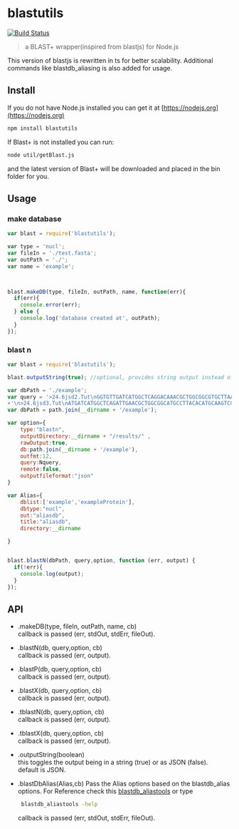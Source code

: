 # blastutils
[![Build Status](https://travis-ci.org/TeamMacLean/blastjs.svg?branch=master)](https://travis-ci.org/TeamMacLean/blastjs)
>a BLAST+ wrapper(inspired from blastjs) for Node.js

This  version of blastjs is rewritten in ts for better  scalability.
Additional commands like blastdb_aliasing is also  added for  usage.

## Install

If you do not have Node.js installed you can get it at [https://nodejs.org](https://nodejs.org)

```bash
npm install blastutils
```

If Blast+ is not installed you can run:    
```bash
node util/getBlast.js
```
and the latest version of Blast+ will be downloaded and placed in the bin folder for you.

## Usage
### make database

```javascript
var blast = require('blastutils');

var type = 'nucl';
var fileIn = './test.fasta';
var outPath = './';
var name = 'example';



blast.makeDB(type, fileIn, outPath, name, function(err){
  if(err){
    console.error(err);   
  } else {
    console.log('database created at', outPath);
  }
});
```

### blast n
```javascript
var blast = require('blastutils');

blast.outputString(true); //optional, provides string output instead of JSON

var dbPath = './example';
var query = '>24.6jsd2.Tut\nGGTGTTGATCATGGCTCAGGACAAACGCTGGCGGCGTGCTTAATACATGCAAGTCGAACGGGCTACCTTCGGGTAGCTAGTG'
+'\n>24.6jsd3.Tut\nATGATCATGGCTCAGATTGAACGCTGGCGGCATGCCTTACACATGCAAGTCGAACGGCAGCACGGGGAAGGGGCAACTCTTT';
var dbPath = path.join(__dirname + '/example');

var option={
    type:"blastn",
    outputDirectory:__dirname + "/results/" ,
    rawOutput:true,
    db:path.join(__dirname + '/example'),
    outfmt:12,
    query:Nquery,
    remote:false,
    outputfileformat:"json"
}

var Alias={
    dblist:['example','exampleProtein'],
    dbtype:"nucl",
    out:"aliasdb",
    title:"aliasdb",
    directory:__dirname

}


blast.blastN(dbPath, query,option, function (err, output) {
  if(!err){
    console.log(output);
  }
});

```

## API
* .makeDB(type, fileIn, outPath, name, cb)    
  callback is passed (err, stdOut, stdErr, fileOut).
  
* .blastN(db, query,option, cb)    
  callback is passed (err, output).
  
* .blastP(db, query,option, cb)    
  callback is passed (err, output).
  
* .blastX(db, query,option, cb)    
  callback is passed (err, output).
  
* .tblastN(db, query,option, cb)    
  callback is passed (err, output).
  
* .tblastX(db, query,option, cb)    
  callback is passed (err, output).
  
* .outputString(boolean)    
  this toggles the output being in a string (true) or as JSON (false).    
  default is JSON.
  
* .blastDbAlias(Alias,cb)
   Pass the  Alias options based on the blastdb_alias options.
   For Reference check this [blastdb_aliastools](https://www.ncbi.nlm.nih.gov/books/NBK279693/#cookbook.Aggregate_existing_BLAST_databa)
   or type 
   ```bash
    blastdb_aliastools -help
   ```
   
   callback is passed (err, stdOut, stdErr, fileOut).

